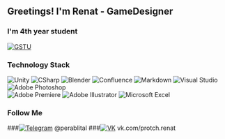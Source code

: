 ## Greetings! I'm Renat - GameDesigner
### I'm 4th year student
[![GSTU](https://img.shields.io/badge/-GSTU-090909?style=for-the-badge&logo=atom)](https://www.gstu.by)
### Technology Stack

![Unity](https://img.shields.io/badge/-Unity-090909?style=for-the-badge&logo=unity)
![CSharp](https://img.shields.io/badge/-CSharp-090909?style=for-the-badge&logo=csharp&logoColor=37E1FF)
![Blender](https://img.shields.io/badge/-Blender-090909?style=for-the-badge&logo=blender&logoColor=F4CA16)
![Confluence](https://img.shields.io/badge/confluence-090909.svg?style=for-the-badge&logo=confluence&logoColor=white)
![Markdown](https://img.shields.io/badge/markdown-%23000000.svg?style=for-the-badge&logo=markdown&logoColor=white)
![Visual Studio](https://img.shields.io/badge/Visual%20Studio-090909.svg?style=for-the-badge&logo=visual-studio&logoColor=white)
![Adobe Photoshop](https://img.shields.io/badge/-Adobe_Photoshop-090909?style=for-the-badge&logo=adobephotoshop&logoColor=007DFF)                        
![Adobe Premiere](https://img.shields.io/badge/-Adobe_Premiere_Pro-090909?style=for-the-badge&logo=adobepremierepro&logoColor=FF50A8)
![Adobe Illustrator](https://img.shields.io/badge/adobe%20illustrator-090909.svg?style=for-the-badge&logo=adobe%20illustrator&logoColor=white)
![Microsoft Excel](https://img.shields.io/badge/Microsoft_Excel-090909?style=for-the-badge&logo=microsoft-excel&logoColor=white) 

### Follow Me

###[![Telegram](https://img.shields.io/badge/-Telegram-090909?style=for-the-badge&logo=telegram)](https://t.me/perablital/) @perablital
###[![VK](https://img.shields.io/badge/-VK-090909?style=for-the-badge&logo=vk&logoColor=318CE7)](https://vk.com/protch.renat) vk.com/protch.renat
